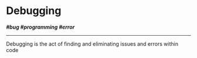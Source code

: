 # Debugging

***\#bug \#programming \#error***

---

Debugging is the act of finding and eliminating issues and errors within code
